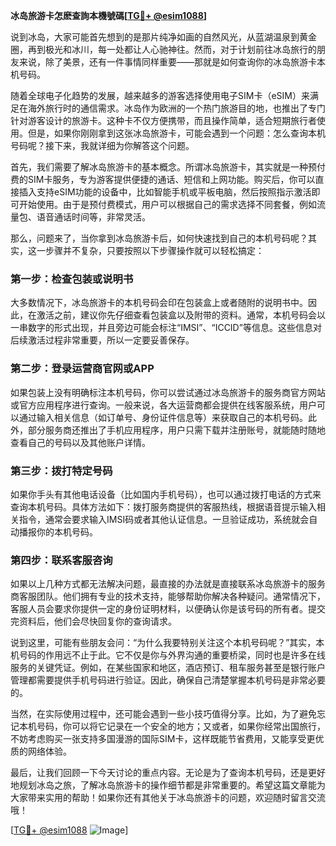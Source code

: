 **冰岛旅游卡怎麽查詢本機號碼[[TG💪+ @esim1088](https://t.me/s/esim1088)]**

说到冰岛，大家可能首先想到的是那片纯净如画的自然风光，从蓝湖温泉到黄金圈，再到极光和冰川，每一处都让人心驰神往。然而，对于计划前往冰岛旅行的朋友来说，除了美景，还有一件事情同样重要——那就是如何查询你的冰岛旅游卡本机号码。

随着全球电子化趋势的发展，越来越多的游客选择使用电子SIM卡（eSIM）来满足在海外旅行时的通信需求。冰岛作为欧洲的一个热门旅游目的地，也推出了专门针对游客设计的旅游卡。这种卡不仅方便携带，而且操作简单，适合短期旅行者使用。但是，如果你刚刚拿到这张冰岛旅游卡，可能会遇到一个问题：怎么查询本机号码呢？接下来，我就详细为你解答这个问题。

首先，我们需要了解冰岛旅游卡的基本概念。所谓冰岛旅游卡，其实就是一种预付费的SIM卡服务，专为游客提供便捷的通话、短信和上网功能。购买后，你可以直接插入支持eSIM功能的设备中，比如智能手机或平板电脑，然后按照指示激活即可开始使用。由于是预付费模式，用户可以根据自己的需求选择不同套餐，例如流量包、语音通话时间等，非常灵活。

那么，问题来了，当你拿到冰岛旅游卡后，如何快速找到自己的本机号码呢？其实，这一步骤并不复杂，只要按照以下步骤操作就可以轻松搞定：

### 第一步：检查包装或说明书

大多数情况下，冰岛旅游卡的本机号码会印在包装盒上或者随附的说明书中。因此，在激活之前，建议你先仔细查看包装盒以及附带的资料。通常，本机号码会以一串数字的形式出现，并且旁边可能会标注“IMSI”、“ICCID”等信息。这些信息对后续激活过程非常重要，所以一定要妥善保存。

### 第二步：登录运营商官网或APP

如果包装上没有明确标注本机号码，你可以尝试通过冰岛旅游卡的服务商官方网站或官方应用程序进行查询。一般来说，各大运营商都会提供在线客服系统，用户可以通过输入相关信息（如订单号、身份证件信息等）来获取自己的本机号码。此外，部分服务商还推出了手机应用程序，用户只需下载并注册账号，就能随时随地查看自己的号码以及其他账户详情。

### 第三步：拨打特定号码

如果你手头有其他电话设备（比如国内手机号码），也可以通过拨打电话的方式来查询本机号码。具体方法如下：拨打服务商提供的客服热线，根据语音提示输入相关指令，通常会要求输入IMSI码或者其他认证信息。一旦验证成功，系统就会自动播报你的本机号码。

### 第四步：联系客服咨询

如果以上几种方式都无法解决问题，最直接的办法就是直接联系冰岛旅游卡的服务商客服团队。他们拥有专业的技术支持，能够帮助你解决各种疑问。通常情况下，客服人员会要求你提供一定的身份证明材料，以便确认你是该号码的所有者。提交完资料后，他们会尽快回复你的查询请求。

说到这里，可能有些朋友会问：“为什么我要特别关注这个本机号码呢？”其实，本机号码的作用远不止于此。它不仅是你与外界沟通的重要桥梁，同时也是许多在线服务的关键凭证。例如，在某些国家和地区，酒店预订、租车服务甚至是银行账户管理都需要提供手机号码进行验证。因此，确保自己清楚掌握本机号码是非常必要的。

当然，在实际使用过程中，还可能会遇到一些小技巧值得分享。比如，为了避免忘记本机号码，你可以将它记录在一个安全的地方；又或者，如果你经常出国旅行，不妨考虑购买一张支持多国漫游的国际SIM卡，这样既能节省费用，又能享受更优质的网络体验。

最后，让我们回顾一下今天讨论的重点内容。无论是为了查询本机号码，还是更好地规划冰岛之旅，了解冰岛旅游卡的操作细节都是非常重要的。希望这篇文章能为大家带来实用的帮助！如果你还有其他关于冰岛旅游卡的问题，欢迎随时留言交流哦！

[[TG💪+ @esim1088](https://t.me/s/esim1088) ![Image](https://i.postimg.cc/4NQfJmqS/Snipaste-2025-05-13-00-14-12.png)]